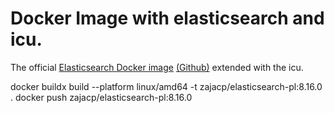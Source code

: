 # Docker Image with elasticsearch and icu.
The official [Elasticsearch Docker image](https://registry.hub.docker.com/_/elasticsearch/) [(Github)](https://github.com/elastic/dockerfiles) extended with the icu.

docker buildx build --platform linux/amd64 -t zajacp/elasticsearch-pl:8.16.0 .
docker push zajacp/elasticsearch-pl:8.16.0

